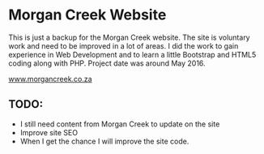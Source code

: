 # Morgan Creek Website

This is just a backup for the Morgan Creek website. The site is voluntary work
and need to be improved in a lot of areas.
I did the work to gain experience in Web Development and to learn a little
Bootstrap and HTML5 coding along with PHP.
Project date was around May 2016.

www.morgancreek.co.za

## TODO:
- I still need content from Morgan Creek to update on the site
- Improve site SEO
- When I get the chance I will improve the site code.

